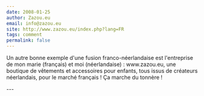```yaml
---
date: 2008-01-25
author: Zazou.eu
email: info@zazou.eu
site: http://www.zazou.eu/index.php?lang=FR
tags: comment
permalink: false
---
```


<p>Un autre bonne exemple d'une fusion franco-néerlandaise est l'entreprise de mon marie (français) et moi (néerlandaise) : www.zazou.eu, une boutique de vêtements et accessoires pour enfants, tous issus de créateurs néerlandais, pour le marché français ! Ça marche du tonnère !</p>
---